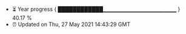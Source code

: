 - ⏳ Year progress { ████████████▁▁▁▁▁▁▁▁▁▁▁▁▁▁▁▁▁▁ } 40.17 %
- ⏰ Updated on Thu, 27 May 2021 14:43:29 GMT

